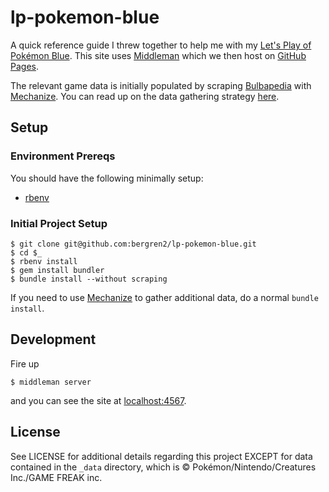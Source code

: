 # lp-pokemon-blue

A quick reference guide I threw together to help me with my [Let's Play of Pokémon Blue](https://www.youtube.com/playlist?list=PLdXSy09brydzoqynDtibx_V8WDB1MULK2).
This site uses [Middleman](http://middlemanapp.com/) which we then host on
[GitHub Pages](https://pages.github.com/).

The relevant game data is initially populated by scraping [Bulbapedia](http://bulbapedia.bulbagarden.net)
with [Mechanize](https://github.com/sparklemotion/mechanize). You can read up on
the data gathering strategy [here](https://github.com/bergren2/lp-pokemon-blue/wiki/Collecting-Data).

## Setup

### Environment Prereqs

You should have the following minimally setup:

- [rbenv](https://github.com/sstephenson/rbenv)

### Initial Project Setup

    $ git clone git@github.com:bergren2/lp-pokemon-blue.git
    $ cd $_
    $ rbenv install
    $ gem install bundler
    $ bundle install --without scraping

If you need to use [Mechanize](https://github.com/sparklemotion/mechanize) to
gather additional data, do a normal `bundle install`.

## Development

Fire up

    $ middleman server

and you can see the site at [localhost:4567](http://localhost:4567).

## License

See LICENSE for additional details regarding this project EXCEPT for data
contained in the `_data` directory, which is &copy; Pokémon/Nintendo/Creatures Inc./GAME FREAK inc.

